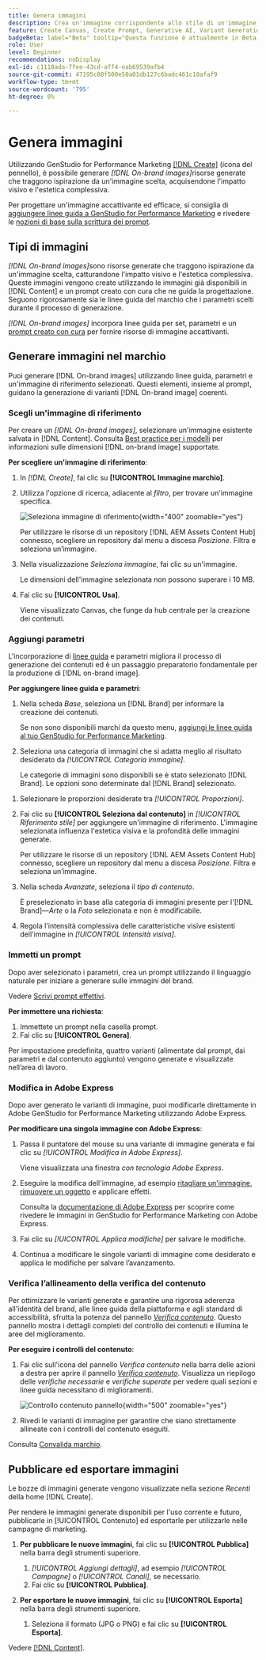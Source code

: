 ```yaml
---
title: Genera immagini
description: Crea un'immagine corrispondente allo stile di un'immagine di riferimento in Adobe [!DNL GenStudio] for Performance Marketing.
feature: Create Canvas, Create Prompt, Generative AI, Variant Generation, Content Generation
badgeBeta: label="Beta" tooltip="Questa funzione è attualmente in Beta, quindi alcune funzionalità potrebbero essere limitate o soggette a modifiche."
role: User
level: Beginner
recommendations: noDisplay
exl-id: c1118ada-7fee-43cd-aff4-eab69539afb4
source-git-commit: 47195c08f500e50a01db127c6badc461c10afaf9
workflow-type: tm+mt
source-wordcount: '795'
ht-degree: 0%

---
```


# Genera immagini

Utilizzando GenStudio for Performance Marketing [[!DNL Create]](/help/user-guide/create/overview.md) (icona del pennello), è possibile generare _[!DNL On-brand images]_&#x200B;risorse generate che traggono ispirazione da un&#39;immagine scelta, acquisendone l&#39;impatto visivo e l&#39;estetica complessiva.<!-- [two types of images](#image-types) using GenStudio for Performance Marketing [[!DNL Create]](/help/user-guide/create/overview.md) (paintbrush icon)—_[!DNL On-brand images]_ and _[!DNL Similar images]_. -->

Per progettare un&#39;immagine accattivante ed efficace, si consiglia di [aggiungere linee guida a GenStudio for Performance Marketing](/help/user-guide/guidelines/add-guidelines.md) e rivedere le [nozioni di base sulla scrittura dei prompt](/help/user-guide/effective-prompts.md).

## Tipi di immagini

_[!DNL On-brand images]_&#x200B;sono risorse generate che traggono ispirazione da un&#39;immagine scelta, catturandone l&#39;impatto visivo e l&#39;estetica complessiva. Queste immagini vengono create utilizzando le immagini già disponibili in [!DNL Content] e un prompt creato con cura che ne guida la progettazione. Seguono rigorosamente sia le linee guida del marchio che i parametri scelti durante il processo di generazione.

_[!DNL On-brand images]_<!-- and _[!DNL Similar images]_ --> incorpora linee guida per set, parametri e un [prompt creato con cura](/help/user-guide/effective-prompts.md) per fornire risorse di immagine accattivanti.

<!-- * _[!DNL Similar images]_—Image assets created with strong similarity to an existing selected image available in [!DNL Content]. When generating similar images, GenStudio for Performance Marketing redesigns the selected image, giving slight variations on the content to provide variety and nuance. -->

## Generare immagini nel marchio

Puoi generare [!DNL On-brand images] utilizzando linee guida, parametri e un&#39;immagine di riferimento selezionati. Questi elementi, insieme al prompt, guidano la generazione di varianti [!DNL On-brand image] coerenti.

### Scegli un&#39;immagine di riferimento

Per creare un _[!DNL On-brand images]_, selezionare un&#39;immagine esistente salvata in [!DNL Content]. Consulta [Best practice per i modelli](/help/user-guide/content/best-practices-for-templates.md#follow-channel-specific-template-guidelines) per informazioni sulle dimensioni [!DNL on-brand image] supportate.

**Per scegliere un&#39;immagine di riferimento**:

1. In _[!DNL Create]_, fai clic su **[!UICONTROL Immagine marchio]**.
1. Utilizza l&#39;opzione di ricerca, adiacente al _filtro_, per trovare un&#39;immagine specifica.

   ![Seleziona immagine di riferimento](/help/assets/select-img.png){width="400" zoomable="yes"}

   Per utilizzare le risorse di un repository [!DNL AEM Assets Content Hub] connesso, scegliere un repository dal menu a discesa _Posizione_. Filtra e seleziona un’immagine.

1. Nella visualizzazione _Seleziona immagine_, fai clic su un&#39;immagine.

   Le dimensioni dell&#39;immagine selezionata non possono superare i 10 MB.

1. Fai clic su **[!UICONTROL Usa]**.

   Viene visualizzato Canvas, che funge da hub centrale per la creazione dei contenuti.

### Aggiungi parametri

L&#39;incorporazione di [linee guida](/help/user-guide/guidelines/overview.md) e parametri migliora il processo di generazione dei contenuti ed è un passaggio preparatorio fondamentale per la produzione di [!DNL on-brand image].

**Per aggiungere linee guida e parametri**:

1. Nella scheda _Base_, seleziona un [!DNL Brand] per informare la creazione dei contenuti.

   Se non sono disponibili marchi da questo menu, [aggiungi le linee guida al tuo GenStudio for Performance Marketing](/help/user-guide/guidelines/add-guidelines.md).

1. Seleziona una categoria di immagini che si adatta meglio al risultato desiderato da _[!UICONTROL Categoria immagine]_.

   Le categorie di immagini sono disponibili se è stato selezionato [!DNL Brand]. Le opzioni sono determinate dal [!DNL Brand] selezionato.

<!-- 1. _(Optional)_ Select a custom model from _[!UICONTROL Model]_.

   Models are available if you access to [custom models in Firefly](https://adobedx.slack.com/archives/CMF1JGMLY/p1743534402774569). The _Models_ list will be blank if you do not have access. -->

1. Selezionare le proporzioni desiderate tra _[!UICONTROL Proporzioni]_.
1. Fai clic su **[!UICONTROL Seleziona dal contenuto]** in _[!UICONTROL Riferimento stile]_ per aggiungere un&#39;immagine di riferimento. L&#39;immagine selezionata influenza l&#39;estetica visiva e la profondità delle immagini generate.

   Per utilizzare le risorse di un repository [!DNL AEM Assets Content Hub] connesso, scegliere un repository dal menu a discesa _Posizione_. Filtra e seleziona un’immagine.

1. Nella scheda _Avanzate_, seleziona il _tipo di contenuto_.

   È preselezionato in base alla categoria di immagini presente per l&#39;[!DNL Brand]—_Arte_ o la _Foto_ selezionata e non è modificabile.

1. Regola l&#39;intensità complessiva delle caratteristiche visive esistenti dell&#39;immagine in _[!UICONTROL Intensità visiva]_.

### Immetti un prompt

Dopo aver selezionato i parametri, crea un prompt utilizzando il linguaggio naturale per iniziare a generare sulle immagini del brand.

Vedere [Scrivi prompt effettivi](/help/user-guide/effective-prompts.md).

**Per immettere una richiesta**:

1. Immettete un prompt nella casella prompt.
1. Fai clic su **[!UICONTROL Genera]**.

Per impostazione predefinita, quattro varianti (alimentate dal prompt, dai parametri e dal contenuto aggiunto) vengono generate e visualizzate nell’area di lavoro.

### Modifica in Adobe Express

Dopo aver generato le varianti di immagine, puoi modificarle direttamente in Adobe GenStudio for Performance Marketing utilizzando Adobe Express.

**Per modificare una singola immagine con Adobe Express**:

1. Passa il puntatore del mouse su una variante di immagine generata e fai clic su _[!UICONTROL Modifica in Adobe Express]_.

   Viene visualizzata una finestra _con tecnologia Adobe Express_.

1. Eseguire la modifica dell&#39;immagine, ad esempio [ritagliare un&#39;immagine](https://helpx.adobe.com/it/express/create-and-edit-images/edit-images/crop-images.html), [rimuovere un oggetto](https://helpx.adobe.com/it/express/create-and-edit-images/create-and-modify-with-generative-ai/remove-objects-generative-fill.html) e applicare effetti.

   Consulta la [documentazione di Adobe Express](https://helpx.adobe.com/it/express/user-guide.html) per scoprire come rivedere le immagini in GenStudio for Performance Marketing con Adobe Express.

1. Fai clic su _[!UICONTROL Applica modifiche]_ per salvare le modifiche.
1. Continua a modificare le singole varianti di immagine come desiderato e applica le modifiche per salvare l’avanzamento.

### Verifica l’allineamento della verifica del contenuto

Per ottimizzare le varianti generate e garantire una rigorosa aderenza all&#39;identità del brand, alle linee guida della piattaforma e agli standard di accessibilità, sfrutta la potenza del pannello [_Verifica contenuto_](/help/user-guide/guidelines/brand-validation.md#content-check-panel). Questo pannello mostra i dettagli completi del controllo dei contenuti e illumina le aree del miglioramento.

**Per eseguire i controlli del contenuto**:

1. Fai clic sull&#39;icona del pannello _Verifica contenuto_ nella barra delle azioni a destra per aprire il pannello [_Verifica contenuto_](/help/user-guide/guidelines/brand-validation.md#content-check-panel). Visualizza un riepilogo delle *verifiche necessarie* e *verifiche superate* per vedere quali sezioni e linee guida necessitano di miglioramenti.

   ![_Controllo contenuto_ pannello](/help/assets/content-check-img.png){width="500" zoomable="yes"}

1. Rivedi le varianti di immagine per garantire che siano strettamente allineate con i controlli del contenuto eseguiti.

Consulta [Convalida marchio](/help/user-guide/guidelines/brand-validation.md).

<!-- ## Generate Similar images

You can quickly generate images similar to a selected image within [!DNL Content] from the [!DNL Create] home.

**To create _[!DNL Similar images]_**:

1. In _[!DNL Create]_, click **[!UICONTROL Similar images]**.
1. Use the search option, adjacent to _Filter_, to find a specific image.

   To use assets from a connected [!DNL AEM Assets Content Hub] repository, choose a repository from the _Location_ drop-down menu. Filter and select one image.

1. In the _Select image_ view, click on an image.
1. Click **[!UICONTROL Use]**.

   The Canvas, which serves as the central hub for content creation, is displayed. Four image variations similar to the original selected image appear.

   ![Generate similar images](/help/assets/generate-similar.png){width="400" zoomable="yes"} -->

## Pubblicare ed esportare immagini

Le bozze di immagini generate vengono visualizzate nella sezione _Recenti_ della home [!DNL Create].

Per rendere le immagini generate disponibili per l&#39;uso corrente e futuro, pubblicarle in [!UICONTROL Contenuto] ed esportarle per utilizzarle nelle campagne di marketing.

1. **Per pubblicare le nuove immagini**, fai clic su **[!UICONTROL Pubblica]** nella barra degli strumenti superiore.
   1. _[!UICONTROL Aggiungi dettagli]_, ad esempio _[!UICONTROL Campagne]_ o _[!UICONTROL Canali]_, se necessario.
   1. Fai clic su **[!UICONTROL Pubblica]**.

1. **Per esportare le nuove immagini**, fai clic su **[!UICONTROL Esporta]** nella barra degli strumenti superiore.
   1. Seleziona il formato (JPG o PNG) e fai clic su **[!UICONTROL Esporta]**.

Vedere [[!DNL Content]](/help/user-guide/content/overview.md#search-and-find-approved-content).
